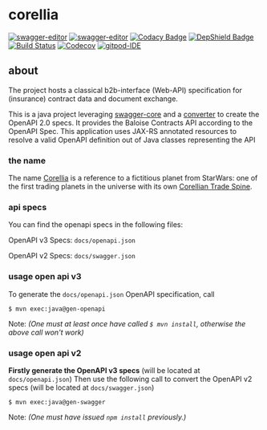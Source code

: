 # corellia
[![swagger-editor](https://img.shields.io/badge/open--API-in--editor-green.svg?style=flat&label=open-api-v3)](https://editor.swagger.io/?url=https://raw.githubusercontent.com/baloise/corellia/master/docs/openapi.json)
[![swagger-editor](https://img.shields.io/badge/open--API-in--editor-green.svg?style=flat&label=open-api-v2)](https://editor.swagger.io/?url=https://raw.githubusercontent.com/baloise/corellia/master/docs/swagger.json)
[![Codacy Badge](https://api.codacy.com/project/badge/Grade/bf6fa237dd934970991ecba2c66db23e)](https://app.codacy.com/app/baloise/corellia?utm_source=github.com&utm_medium=referral&utm_content=baloise/corellia&utm_campaign=Badge_Grade_Dashboard)
[![DepShield Badge](https://depshield.sonatype.org/badges/baloise/corellia/depshield.svg)](https://depshield.github.io)
[![Build Status](https://travis-ci.org/baloise/corellia.svg?branch=master)](https://travis-ci.org/baloise/corellia)
[![Codecov](https://img.shields.io/codecov/c/github/baloise/corellia.svg)](https://codecov.io/gh/baloise/corellia)
[![gitpod-IDE](https://img.shields.io/badge/open--IDE-as--gitpod-blue.svg?style=flat&label=openIDE)](https://gitpod.io#https://github.com/baloise/corellia)

## about

The project hosts a classical b2b-interface (Web-API) specification for (insurance) contract data and document exchange.

This is a java project leveraging [swagger-core](https://github.com/swagger-api/swagger-core) and a [converter](https://github.com/LucyBot-Inc/api-spec-converter) to create the OpenAPI 2.0 specs. It provides the Baloise Contracts API according to the OpenAPI Spec. This application uses JAX-RS annotated resources to resolve a valid OpenAPI definition out of Java classes representing the API

### the name

The name [Corellia](https://en.wikipedia.org/w/index.php?title=Corellia) is a reference to a fictitious planet from  StarWars: one of the first trading planets in the universe with its own [Corellian Trade Spine](https://starwars.fandom.com/wiki/Corellian_Trade_Spine).

### api specs

You can find the openapi specs in the following files:

OpenAPI v3 Specs: `docs/openapi.json`

OpenAPI v2 Specs: `docs/swagger.json`

### usage open api v3

To generate the `docs/openapi.json` OpenAPI specification, call

```
$ mvn exec:java@gen-openapi
```

Note: _(One must at least once have called `$ mvn install`, otherwise the above call won't work)_


### usage open api v2

**Firstly generate the OpenAPI v3 specs** (will be located at `docs/openapi.json`)
Then use the following call to convert the OpenAPI v2 specs (will be located at `docs/swagger.json`)

```
$ mvn exec:java@gen-swagger
```
Note: _(One must have issued `npm install` previously.)_
